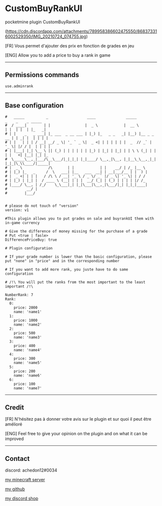 # CustomBuyRankUI
pocketmine plugin CustomBuyRankUI

(https://cdn.discordapp.com/attachments/789958386602475550/868373316002529350/IMG_20210724_074755.jpg)

[FR] Vous permet d'ajouter des prix en fonction de grades en jeu

[ENG] Allow you to add a price to buy a rank in game

-----------------

## Permissions commands

    use.adminrank

-----------------

## Base configuration

    #   _____          _                  ____              _____             _    _    _ _____
    #  / ____|        | |                |  _ \            |  __ \           | |  | |  | |_   _|
    # | |    _   _ ___| |_ ___  _ __ ___ | |_) |_   _ _   _| |__) |__ _ _ __ | | _| |  | | | |
    # | |   | | | / __| __/ _ \| '_ ` _ \|  _ <| | | | | | |  _  // _` | '_ \| |/ / |  | | | |
    # | |___| |_| \__ \ || (_) | | | | | | |_) | |_| | |_| | | \ \ (_| | | | |   <| |__| |_| |_
    #  \_____\__,_|___/\__\___/|_|_|_| |_|____/ \__,_|\__, |_|__\_\__,_|_| |_|_|\_\\____/|_____|
    # |  _ \            /\       | |            | |    __/ | /_ |__ \
    # | |_) |_   _     /  \   ___| |__   ___  __| | __|___/__ | |  ) |
    # |  _ <| | | |   / /\ \ / __| '_ \ / _ \/ _` |/ _ \| '_ \| | / /
    # | |_) | |_| |  / ____ \ (__| | | |  __/ (_| | (_) | | | | |/ /_
    # |____/ \__, | /_/    \_\___|_| |_|\___|\__,_|\___/|_| |_|_|____|
    #         __/ |
    #        |___/


    # please do not touch of "version"
    version: v1

    #This plugin allows you to put grades on sale and buyrankUI them with in-game currency

    # Give the difference of money missing for the purchase of a grade
    # Put <true | fasle>
    DifferencePriceBuy: true

    # Plugin configuration

    # If your grade number is lower than the basic configuration, please put "none" in "price" and in the corresponding number

    # If you want to add more rank, you juste have to do same configuration

    # /!\ You will put the ranks from the most important to the least important /!\

    NumberRank: 7
    Rank:
      0:
        price: 2000
        name: 'name1'
      1:
        price: 1000
        name: 'name2'
      2:
        price: 500
        name: 'name3'
      3:
        price: 400
        name: 'name4'
      4:
        price: 300
        name: 'name5'
      5:
        price: 200
        name: 'name6'
      6:
        price: 100
        name: 'name7'

-----------------

## Credit

[FR] N'hésitez pas à donner votre avis sur le plugin et sur quoi il peut être amélioré

[ENG] Feel free to give your opinion on the plugin and on what it can be improved

-----------------

## Contact

discord: achedon12#0034

[my minecraft server](https://discord.gg/gmEyCzUJg2)

[my github](https://github.com/leoderoin)

[my discord shop](https://discord.gg/Mnc6SMr9zB)
